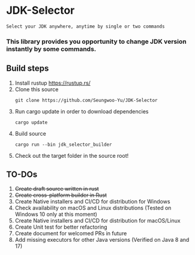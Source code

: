 # JDK-Selector
`Select your JDK anywhere, anytime by single or two commands`

### This library provides you opportunity to change JDK version instantly by some commands.

## Build steps
1. Install rustup https://rustup.rs/
2. Clone this source
    ````
   git clone https://github.com/Seungwoo-Yu/JDK-Selector
    ````
3. Run cargo update in order to download dependencies
   ````
   cargo update
   ````
4. Build source
   ````
   cargo run --bin jdk_selector_builder
   ````
5. Check out the target folder in the source root! 

## TO-DOs

1. ~~Create draft source written in rust~~
2. ~~Create cross-platform builder in Rust~~
3. Create Native installers and CI/CD for distribution for Windows
4. Check availability on macOS and Linux distributions (Tested on Windows 10 only at this moment)
5. Create Native installers and CI/CD for distribution for macOS/Linux
6. Create Unit test for better refactoring
7. Create document for welcomed PRs in future
8. Add missing executors for other Java versions (Verified on Java 8 and 17)
